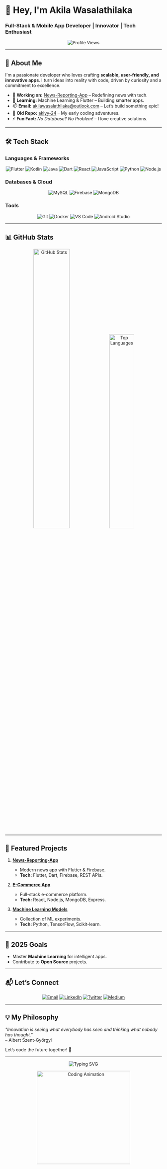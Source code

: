 # 👋 Hey, I'm **Akila Wasalathilaka**

### Full-Stack & Mobile App Developer | Innovator | Tech Enthusiast

<p align="center">
    <img src="https://komarev.com/ghpvc/?username=akila-wasalathilaka&label=Profile%20Views&color=ff6b6b&style=flat" alt="Profile Views" />
</p>

---

## 🚀 About Me

I'm a passionate developer who loves crafting **scalable, user-friendly, and innovative apps**. I turn ideas into reality with code, driven by curiosity and a commitment to excellence.

- 🔭 **Working on:** [News-Reporting-App](https://github.com/Akila-Wasalathilaka/News-reporting-app.git) – Redefining news with tech.  
- 🌱 **Learning:** Machine Learning & Flutter – Building smarter apps.  
- 📫 **Email:** [akilawasalathilaka@outlook.com](mailto:akilawasalathilaka@outlook.com) – Let’s build something epic!  
- 🔗 **Old Repo:** [akiyy-24](https://github.com/akiyy-24) – My early coding adventures.  
- ⚡ **Fun Fact:** *No Database? No Problem!* – I love creative solutions.

---

## 🛠️ Tech Stack

### Languages & Frameworks
<p align="center">
    <img src="https://img.shields.io/badge/Flutter-02569B?style=flat&logo=flutter&logoColor=white" alt="Flutter" />
    <img src="https://img.shields.io/badge/Kotlin-0095D5?style=flat&logo=kotlin&logoColor=white" alt="Kotlin" />
    <img src="https://img.shields.io/badge/Java-ED8B00?style=flat&logo=openjdk&logoColor=white" alt="Java" />
    <img src="https://img.shields.io/badge/Dart-0175C2?style=flat&logo=dart&logoColor=white" alt="Dart" />
    <img src="https://img.shields.io/badge/React-20232A?style=flat&logo=react&logoColor=61DAFB" alt="React" />
    <img src="https://img.shields.io/badge/JavaScript-F7DF1E?style=flat&logo=javascript&logoColor=black" alt="JavaScript" />
    <img src="https://img.shields.io/badge/Python-3776AB?style=flat&logo=python&logoColor=white" alt="Python" />
    <img src="https://img.shields.io/badge/Node.js-339933?style=flat&logo=node.js&logoColor=white" alt="Node.js" />
</p>

### Databases & Cloud
<p align="center">
    <img src="https://img.shields.io/badge/MySQL-4479A1?style=flat&logo=mysql&logoColor=white" alt="MySQL" />
    <img src="https://img.shields.io/badge/Firebase-FFCA28?style=flat&logo=firebase&logoColor=black" alt="Firebase" />
    <img src="https://img.shields.io/badge/MongoDB-47A248?style=flat&logo=mongodb&logoColor=white" alt="MongoDB" />
</p>

### Tools
<p align="center">
    <img src="https://img.shields.io/badge/Git-F05032?style=flat&logo=git&logoColor=white" alt="Git" />
    <img src="https://img.shields.io/badge/Docker-2496ED?style=flat&logo=docker&logoColor=white" alt="Docker" />
    <img src="https://img.shields.io/badge/VS_Code-007ACC?style=flat&logo=visual-studio-code&logoColor=white" alt="VS Code" />
    <img src="https://img.shields.io/badge/Android_Studio-3DDC84?style=flat&logo=android-studio&logoColor=white" alt="Android Studio" />
</p>

---

## 📊 GitHub Stats

<p align="center">
    <img src="https://github-readme-stats.vercel.app/api?username=akila-wasalathilaka&show_icons=true&theme=dracula" alt="GitHub Stats" width="48%" />
    <img src="https://github-readme-stats.vercel.app/api/top-langs/?username=akila-wasalathilaka&layout=compact&theme=dracula" alt="Top Languages" width="40%" />
</p>

---

## 🌟 Featured Projects

1. **[News-Reporting-App](https://github.com/Akila-Wasalathilaka/News-reporting-app.git)**  
   - Modern news app with Flutter & Firebase.  
   - **Tech:** Flutter, Dart, Firebase, REST APIs.

2. **[E-Commerce App](https://github.com/Akila-Wasalathilaka/E-Commerce-App)**  
   - Full-stack e-commerce platform.  
   - **Tech:** React, Node.js, MongoDB, Express.

3. **[Machine Learning Models](https://github.com/Akila-Wasalathilaka/ML-Projects)**  
   - Collection of ML experiments.  
   - **Tech:** Python, TensorFlow, Scikit-learn.

---

## 🎯 2025 Goals

- Master **Machine Learning** for intelligent apps.  
- Contribute to **Open Source** projects.  

---

## 📬 Let’s Connect

<p align="center">
    <a href="mailto:akilawasalathilaka@outlook.com"><img src="https://img.shields.io/badge/Email-0078D4?style=flat&logo=microsoft-outlook&logoColor=white" alt="Email" /></a>
    <a href="https://linkedin.com/in/akila-wasalathilaka" target="_blank"><img src="https://img.shields.io/badge/LinkedIn-0077B5?style=flat&logo=linkedin&logoColor=white" alt="LinkedIn" /></a>
    <a href="https://twitter.com/akila_wasala" target="_blank"><img src="https://img.shields.io/badge/Twitter-1DA1F2?style=flat&logo=twitter&logoColor=white" alt="Twitter" /></a>
    <a href="https://medium.com/@akilawasalathilaka" target="_blank"><img src="https://img.shields.io/badge/Medium-12100E?style=flat&logo=medium&logoColor=white" alt="Medium" /></a>
</p>

---

## 💡 My Philosophy

*"Innovation is seeing what everybody has seen and thinking what nobody has thought."*  
– Albert Szent-Györgyi

Let’s code the future together! 🚀

---

<p align="center">
    <img src="https://readme-typing-svg.demolab.com?font=Fira+Code&size=20&duration=3000&pause=1000&color=FF6B6B&center=true&vCenter=true&width=500&lines=Code.+Create.+Innovate.;Building+the+future%2C+one+line+at+a+time." alt="Typing SVG" />
</p>

<p align="center">
    <img src="https://github.com/akila-wasalathilaka/akila-wasalathilaka/blob/main/icons/coding.gif" alt="Coding Animation" width="300" />
</p>
